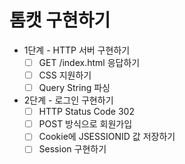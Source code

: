 # 톰캣 구현하기

- 1단계 - HTTP 서버 구현하기
  - [ ] GET /index.html 응답하기
  - [ ] CSS 지원하기
  - [ ] Query String 파싱

- 2단계 - 로그인 구현하기
  - [ ] HTTP Status Code 302
  - [ ] POST 방식으로 회원가입
  - [ ] Cookie에 JSESSIONID 값 저장하기
  - [ ] Session 구현하기
